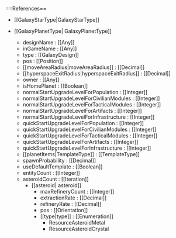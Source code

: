 ==References==
 * [[GalaxyStarType|GalaxyStarType]]

 * [[GalaxyPlanetType| GalaxyPlanetType]]
   * designName : [[Any]]
   * inGameName : [[Any]]
   * type : [[GalaxyDesign]]
   * pos : [[Position]]
   * [[moveAreaRadius|moveAreaRadius]] : [[Decimal]]
   * [[hyperspaceExitRadius|hyperspaceExitRadius]] : [[Decimal]]
   * owner : [[Any]]
   * isHomePlanet : [[Boolean]]
   * normalStartUpgradeLevelForPopulation : [[Integer]]
   * normalStartUpgradeLevelForCivilianModules : [[Integer]]
   * normalStartUpgradeLevelForTacticalModules : [[Integer]]
   * normalStartUpgradeLevelForArtifacts : [[Integer]]
   * normalStartUpgradeLevelForInfrastructure : [[Integer]]
   * quickStartUpgradeLevelForPopulation : [[Integer]]
   * quickStartUpgradeLevelForCivilianModules : [[Integer]]
   * quickStartUpgradeLevelForTacticalModules : [[Integer]]
   * quickStartUpgradeLevelForArtifacts : [[Integer]]
   * quickStartUpgradeLevelForInfrastructure : [[Integer]]
   * [[planetItems|TemplateType]] : [[TemplateType]]
   * spawnProbability : [[Decimal]]
   * useDefaultTemplate : [[Boolean]]
   * entityCount : [[Integer]]
   * asteroidCount : [[Iteration]]
     * [[asteroid| asteroid]]
       * maxRefineryCount : [[Integer]]
       * extractionRate : [[Decimal]]
       * refineryRate : [[Decimal]]
       * pos : [[Orientation]]
       * [[type|type]] : [[Enumeration]]
         * ResourceAsteroidMetal
         * ResourceAsteroidCrystal

